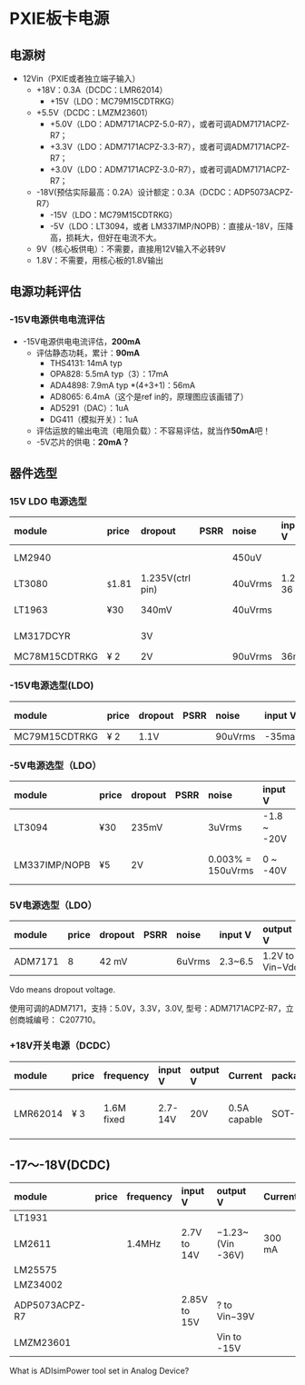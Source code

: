 # PXIE板卡电源

## 电源树

- 12Vin（PXIE或者独立端子输入）
  - +18V：0.3A（DCDC：LMR62014）
    - +15V（LDO：MC79M15CDTRKG）
  - +5.5V（DCDC：LMZM23601）
    - +5.0V（LDO：ADM7171ACPZ-5.0-R7），或者可调ADM7171ACPZ-R7；
    - +3.3V（LDO：ADM7171ACPZ-3.3-R7），或者可调ADM7171ACPZ-R7；
    - +3.0V（LDO：ADM7171ACPZ-3.0-R7），或者可调ADM7171ACPZ-R7；
  - -18V(预估实际最高：0.2A）设计额定：0.3A（DCDC：ADP5073ACPZ-R7）
    - -15V（LDO：MC79M15CDTRKG）
    - -5V（LDO：LT3094，或者 LM337IMP/NOPB）：直接从-18V，压降高，损耗大，但好在电流不大。
  - 9V（核心板供电）：不需要，直接用12V输入不必转9V
  - 1.8V：不需要，用核心板的1.8V输出

## 电源功耗评估

### -15V电源供电电流评估

- -15V电源供电电流评估，**200mA**
  - 评估静态功耗，累计：**90mA**
    - THS4131: 14mA typ
    - OPA828: 5.5mA typ（3）：17mA
    - ADA4898: 7.9mA typ *(4+3+1)：56mA
    - AD8065: 6.4mA（这个是ref in的，原理图应该画错了）
    - AD5291（DAC）：1uA
    - DG411（模拟开关）：1uA
  - 评估运放的输出电流（电阻负载）：不容易评估，就当作**50mA**吧！
  - -5V芯片的供电：**20mA？**

## 器件选型

### 15V LDO 电源选型

| module        | price   | dropout          | PSRR | noise   | input V | output V    | Current | package | nothing | conclusion       |
| :------------ | :------ | :--------------- | :--- | :------ | :------ | :---------- | :------ | :------ | :------ | :--------------- |
| LM2940        |         |                  |      | 450uV   |         |             |         |         |         | noise too high   |
| LT3080        | `$`1.81 | 1.235V(ctrl pin) |      | 40uVrms | 1.2-36  | 0V to ?     | 1.1A    | SOT-223 |         | acceptable       |
| LT1963        | ¥30     | 340mV            |      | 40uVrms |         | 1.21 to 20V | 1.5A    | SOT-223 |         | too expensive    |
| LM317DCYR     |         | 3V               |      |         |         |             |         |         |         | dropout too high |
| MC78M15CDTRKG | ¥ 2     | 2V               |      | 90uVrms | 36max   | 15V         | 0.5A    | TO-252  |         | **chose this**   |

### -15V电源选型(LDO)

| module        | price | dropout | PSRR | noise   | input V | output V | Current | package | nothing | conclusion |
| :------------ | :---- | :------ | :--- | :------ | :------ | :------- | :------ | :------ | :------ | :--------- |
| MC79M15CDTRKG | ¥ 2   | 1.1V    |      | 90uVrms | -35max  | -15V     | 0.5A    | TO-252  |         | chose this |

### -5V电源选型（LDO）

| module        | price | dropout | PSRR | noise             | input V     | output V       | Current | package | nothing | conclusion    |
| :------------ | :---- | :------ | :--- | :---------------- | :---------- | :------------- | :------ | :------ | :------ | :------------ |
| LT3094        | ¥30   | 235mV   |      | 3uVrms            | -1.8 ~ -20V | 0 ~ -19.5V     | 500mA   | DFN-12  |         | too expensive |
| LM337IMP/NOPB | ¥5    | 2V      |      | 0.003% = 150uVrms | 0 ~ -40V    | −1.25V to −37V | 1.5A    | SOT-223 |         | acceptable    |

### 5V电源选型（LDO）

| module  | price | dropout | PSRR | noise  | input V | output V        | Current | package | nothing | conclusion |
| :------ | :---- | :------ | :--- | :----- | :------ | :-------------- | :------ | :------ | :------ | :--------- |
| ADM7171 | 8     | 42 mV   |      | 6uVrms | 2.3~6.5 | 1.2V to Vin−Vdo |         |         |         | excellent  |

Vdo means dropout voltage.

使用可调的ADM7171，支持：5.0V，3.3V，3.0V, 型号：ADM7171ACPZ-R7，立创商城编号： C207710。

### +18V开关电源（DCDC）

| module   | price | frequency  | input V | output V | Current      | package | others              | conclusion                      |
| :------- | :---- | :--------- | :------ | :------- | :----------- | :------ | :------------------ | :------------------------------ |
| LMR62014 | ¥ 3   | 1.6M fixed | 2.7-14V | 20V      | 0.5A capable | SOT-23  | need ext inductance | 1.6MHz freq is good, chose this |

## -17～-18V(DCDC)

| module         | price | frequency | input V      | output V         | Current | package | others | conclusion           |
| :------------- | :---- | :-------- | :----------- | :--------------- | :------ | :------ | :----- | :------------------- |
| LT1931         |       |           |              |                  |         |         |        | complecated          |
| LM2611         |       | 1.4MHz    | 2.7V to 14V  | −1.23~(Vin -36V) | 300 mA  | SOT-23  |        | current too small    |
| LM25575        |       |           |              |                  |         |         |        |                      |
| LMZ34002       |       |           |              |                  |         |         |        |                      |
| ADP5073ACPZ-R7 |       |           | 2.85V to 15V | ? to Vin−39V     |         |         |        | good                 |
| LMZM23601      |       |           |              | Vin to -15V      |         |         |        | voltage out of range |

What is ADIsimPower tool set in Analog Device?
